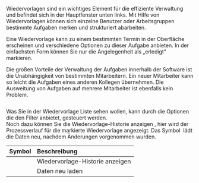<!DOCTYPE html>
<html>
<head>
<meta charset="utf-8">
<meta name="viewport" content="width=device-width, initial-scale=1.0">
<title>500_Wiedervorlage_Liste.md</title>
<link rel="stylesheet" href="https://stackedit.io/res-min/themes/base.css" />
<script type="text/javascript" src="https://cdn.mathjax.org/mathjax/latest/MathJax.js?config=TeX-AMS_HTML"></script>
</head>
<body><div class="container"><p>Wiedervorlagen sind ein wichtiges Element für die effiziente Verwaltung und befindet sich in der Hauptfenster unten links. Mit Hilfe von Wiedervorlagen können sich einzelne Benutzer oder Arbeitsgruppen bestimmte Aufgaben merken und strukturiert abarbeiten.</p>

<p>Eine Wiedervorlage kann zu einem bestimmten Termin in der Oberfläche erscheinen und verschiedene Optionen zu dieser Aufgabe anbieten. In der einfachsten Form können Sie nur die Angelegenheit als „erledigt” markieren. </p>

<p>Die großen Vorteile der Verwaltung der Aufgaben innerhalb der Software ist die Unabhängigkeit von bestimmten Mitarbeitern. Ein neuer Mitarbeiter kann so leicht die Aufgaben eines anderen Kollegen übernehmen. Die Ausweitung von Aufgaben auf mehrere Mitarbeiter ist ebenfalls kein Problem.</p>

<p><img src="http://xpecto.github.io/docs/img/img_1461052865812.png" alt="" title=""></p>

<p>Was Sie in der Wiedervorlage Liste sehen wollen, kann durch die Optionen die den Filter anbietet, gesteuert werden.  <br>
Noch dazu können Sie die Wiedervorlage-Historie anzeigen <img src="http://xpecto.github.io/docs/img/img_1430827803341.png" alt="" title="">, hier wird der Prozessverlauf für die markierte Wiedervorlage angezeigt. Das Symbol <img src="http://xpecto.github.io/docs/img/img_1461052911310.png" alt="" title=""> lädt die Daten neu, nachdem Änderungen vorgenommen wurden.</p>

<table>
<thead>
<tr>
  <th>Symbol</th>
  <th align="left">Beschreibung</th>
</tr>
</thead>
<tbody><tr>
  <td><img src="http://xpecto.github.io/docs/img/img_1430827803341.png" alt="" title=""></td>
  <td align="left">Wiedervorlage-Historie anzeigen</td>
</tr>
<tr>
  <td><img src="http://xpecto.github.io/docs/img/img_1461052911310.png" alt="" title=""></td>
  <td align="left">Daten neu laden</td>
</tr>
</tbody></table></div></body>
</html>